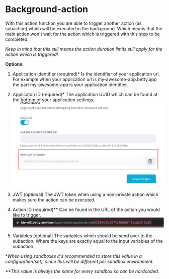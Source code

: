 # Background-action

With this action function you are able to trigger another action (as subaction) which will be executed in the background. Which means that the main action won't wait for the action which is triggered with this step to be completed.

_Keep in mind that this still means the action duration limits still apply for the action which is triggered!_

**Options:**

1. Application Identifier (required)*
   Is the identifier of your application url. For example when your application url is my-awesome-app.betty.app the part my-awesome-app is your application identifier.

2. Applicaton ID (required)*
   The application UUID which can be found at the bottom of your application settings.
   ![Application ID](https://raw.githubusercontent.com/Betty-Services/Background-action/main/img/app_uuid.jpg)

3. JWT (optional)
   The JWT token when using a non-private action which makes sure the action can be executed.

4. Action ID (required)**
   Can be found in the URL of the action you would like to trigger.
   ![Action ID](https://github.com/Betty-Services/Background-action/blob/main/img/action_id.jpg?raw=true)

5. Variables (optional)
   The variables which should be send over to the subaction. Where the keys are exactly equal to the input variables of the subaction.

\*_When using sandboxes it's recommended to store this value in a configuration(set), since this will be different per sandbox environment._

_\*\*This value is always the same for every sandbox so can be hardcoded._
